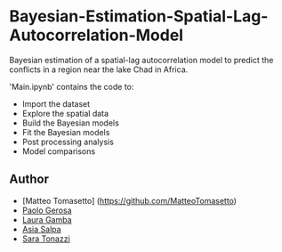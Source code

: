# Bayesian-Estimation-Spatial-Lag-Autocorrelation-Model
Bayesian estimation of a spatial-lag autocorrelation model to predict the conflicts in a region near the lake Chad in Africa.

'Main.ipynb' contains the code to:
- Import the dataset
- Explore the spatial data
- Build the Bayesian models 
- Fit the Bayesian models
- Post processing analysis 
- Model comparisons 


## Author
* [Matteo Tomasetto] (https://github.com/MatteoTomasetto)
* [Paolo Gerosa](https://github.com/PaoloGerosa)
* [Laura Gamba](https://github.com/lauragamba)
* [Asia Salpa](https://github.com/asiasalpa)
* [Sara Tonazzi](https://github.com/saratona)
